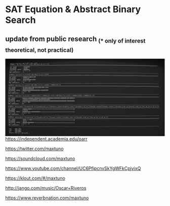 # SAT Equation & Abstract Binary Search

## update from public research <sub>(* only of interest theoretical, not practical)</sub>

<img src="https://raw.githubusercontent.com/maxtuno/sat_equation_and_abstract_binary_search/master/Screen%20Shot%202018-03-02%20at%2012.15.01%20PM.png" alt="UNT" style="float: left; margin-right: 10px;" />

```c++
///////////////////////////////////////////////////////////////////////////////
//   copyright (complexity) 2012-2018 Oscar Riveros. all rights reserved.    //
//                           oscar.riveros@peqnp.com                         //
//                                                                           //
//   without any restriction, Oscar Riveros reserved rights, patents and     //
//  commercialization of this knowledge or derived directly from this work.  //
///////////////////////////////////////////////////////////////////////////////
```

https://independent.academia.edu/oarr

https://twitter.com/maxtuno

https://soundcloud.com/maxtuno

https://www.youtube.com/channel/UC6PfipcnvSkYgWFkCpjvixQ

https://klout.com/#/maxtuno

http://jango.com/music/Oscar+Riveros

https://www.reverbnation.com/maxtuno
